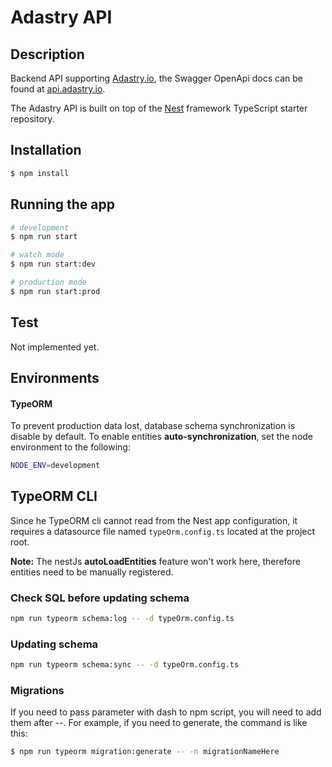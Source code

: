 # Adastry API

## Description

Backend API supporting [Adastry.io](https://adastry.io), 
the Swagger OpenApi docs can be found at [api.adastry.io](https://api.adastry.io/).

The Adastry API is built on top of the [Nest](https://github.com/nestjs/nest)
framework TypeScript starter repository.

## Installation

```bash
$ npm install
```

## Running the app

```bash
# development
$ npm run start

# watch mode
$ npm run start:dev

# production mode
$ npm run start:prod
```

## Test

Not implemented yet.

## Environments

#### TypeORM

To prevent production data lost, database schema synchronization is disable 
by default. To enable entities **auto-synchronization**, set the node environment to the following:

```bash
NODE_ENV=development
```

## TypeORM CLI

Since he TypeORM cli cannot read from the Nest app configuration, it requires a datasource file named `typeOrm.config.ts` located at the project root.

**Note:** The nestJs **autoLoadEntities** feature won't work here, therefore entities need to be manually registered. 

### Check SQL before updating schema

```bash
npm run typeorm schema:log -- -d typeOrm.config.ts
```

### Updating schema

```bash
npm run typeorm schema:sync -- -d typeOrm.config.ts
```

### Migrations

If you need to pass parameter with dash to npm script, you will need to add them after --. For example, if you need to generate, the command is like this:

```bash
$ npm run typeorm migration:generate -- -n migrationNameHere
```
